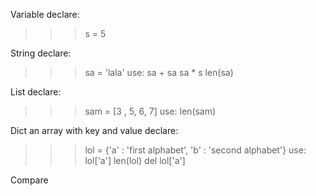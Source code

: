 Variable
declare:
>>> s = 5

String
declare:
>>> sa = 'lala'
use:
>>> sa + sa
>>> sa * s
>>> len(sa)

List
declare:
>>> sam = [3 , 5, 6, 7]
use:
>>> len(sam)

Dict
an array with key and value
declare:
>>> lol = {'a' : 'first alphabet', 'b' : 'second alphabet'}
use:
>>> lol['a']
>>> len(lol)
>>> del lol['a']

Compare
